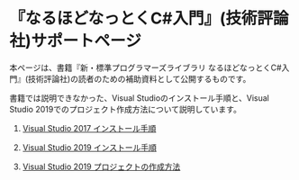 # 『なるほどなっとくC#入門』(技術評論社)サポートページ

本ページは、書籍『新・標準プログラマーズライブラリ なるほどなっとくC#入門』(技術評論社)の読者のための補助資料として公開するものです。

書籍では説明できなかった、Visual Studioのインストール手順と、Visual Studio 2019でのプロジェクト作成方法について説明しています。


1. [Visual Studio 2017 インストール手順](install2017.html)

2. [Visual Studio 2019 インストール手順](install2019.html)

3. [Visual Studio 2019 プロジェクトの作成方法](newproj2019.html)


